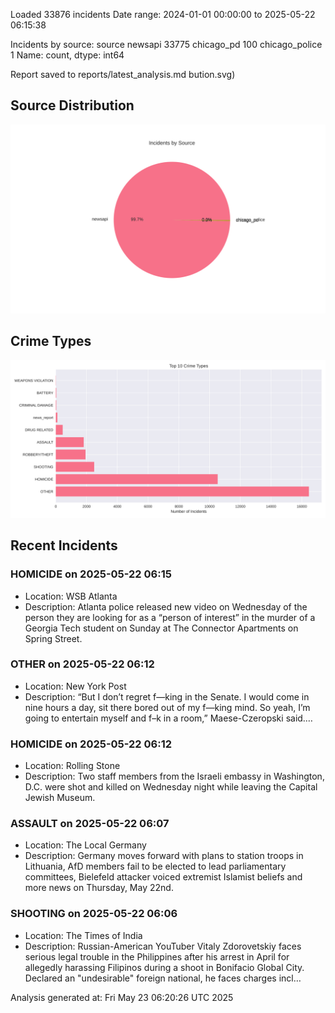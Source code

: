 
Loaded 33876 incidents
Date range: 2024-01-01 00:00:00 to 2025-05-22 06:15:38

Incidents by source:
source
newsapi           33775
chicago_pd          100
chicago_police        1
Name: count, dtype: int64

Report saved to reports/latest_analysis.md
bution.svg)

## Source Distribution
![Source Distribution](images/source_distribution.svg)

## Crime Types
![Crime Types](images/crime_types.svg)

## Recent Incidents

### HOMICIDE on 2025-05-22 06:15
- Location: WSB Atlanta
- Description: Atlanta police released new video on Wednesday of the person they are looking for as a “person of interest” in the murder of a Georgia Tech student on Sunday at The Connector Apartments on Spring Street.


### OTHER on 2025-05-22 06:12
- Location: New York Post
- Description: “But I don’t regret f—king in the Senate. I would come in nine hours a day, sit there bored out of my f—king mind. So yeah, I’m going to entertain myself and f–k in a room,” Maese-Czeropski said.…


### HOMICIDE on 2025-05-22 06:12
- Location: Rolling Stone
- Description: Two staff members from the Israeli embassy in Washington, D.C. were shot and killed on Wednesday night while leaving the Capital Jewish Museum.


### ASSAULT on 2025-05-22 06:07
- Location: The Local Germany
- Description: Germany moves forward with plans to station troops in Lithuania, AfD members fail to be elected to lead parliamentary committees, Bielefeld attacker voiced extremist Islamist beliefs and more news on Thursday, May 22nd.


### SHOOTING on 2025-05-22 06:06
- Location: The Times of India
- Description: Russian-American YouTuber Vitaly Zdorovetskiy faces serious legal trouble in the Philippines after his arrest in April for allegedly harassing Filipinos during a shoot in Bonifacio Global City. Declared an "undesirable" foreign national, he faces charges incl…

Analysis generated at: Fri May 23 06:20:26 UTC 2025
